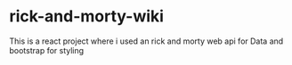 # rick-and-morty-wiki
This is a react project where i used an rick and morty web api for Data and bootstrap for styling
